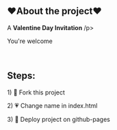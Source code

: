 <h2>❤️About the project❤️</h2>

  <p>A <b>Valentine Day Invitation</b> /p>
  <p>You're welcome </p>

  <br>

<h2>Steps: </h2>
1) 💓 Fork this project</p>
2) 💗 Change name in index.html</p>
3) 💝 Deploy project on github-pages</p>
